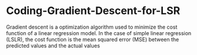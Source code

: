 # Coding-Gradient-Descent-for-LSR
Gradient descent is a optimization algorithm used to minimize the cost function of a linear regression model. In the case of simple linear regression (LSLR), the cost function is the mean squared error (MSE) between the predicted values and the actual values
